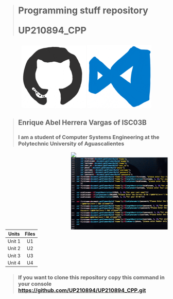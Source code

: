 > # Programming stuff repository </p> UP210894_CPP </p>  
  <div>
  <p align="center">
  <img src="imagens/giphy.gif" width="200"> 
  <img src="imagens/giphy (1).gif" width="200"> 
  
  </p>
</div>     

> ## Enrique Abel Herrera Vargas of ISC03B
> ### I am a student of Computer Systems Engineering at the Polytechnic University of Aguascalientes
</p>

 <img src="imagenes/Gif.gif" width="300" p align="right">
  <img src="imagens/Gif.gif" width="300" p align="right">

| Units  | Files |
| :----: | :---: |
| Unit 1 |  U1   |
| Unit 2 |  U2   |
| Unit 3 |  U3   |
| Unit 4 |  U4   |
> ### If you want to clone this repository copy this command in your console https://github.com/UP210894/UP210894_CPP.git
